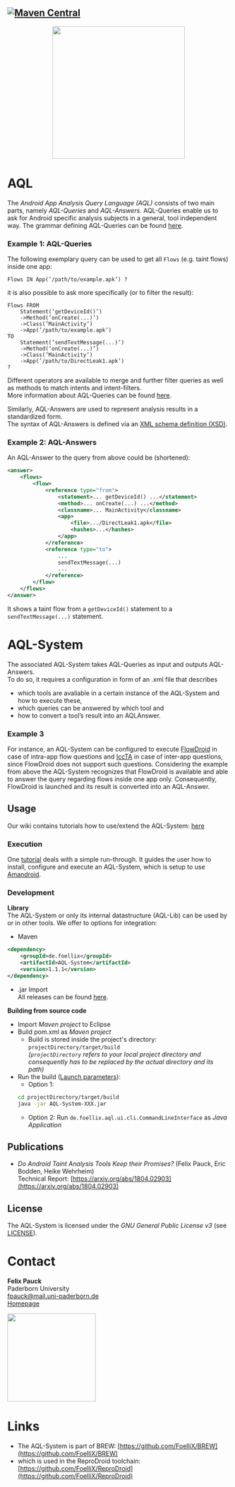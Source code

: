 [![Maven Central](https://maven-badges.herokuapp.com/maven-central/de.foellix/AQL-System/badge.svg)](https://maven-badges.herokuapp.com/maven-central/de.foellix/AQL-System)
---
<p align="center">
	<img src="https://FoelliX.github.io/AQL-System/logo.png" width="300px"/>
</p>

# AQL
The *Android App Analysis Query Language (AQL)* consists of two main parts, namely *AQL-Queries* and *AQL-Answers*.
AQL-Queries enable us to ask for Android specific analysis subjects in a general, tool independent way.
The grammar defining AQL-Queries can be found [here](https://github.com/FoelliX/AQL-System/wiki "Grammar write up").

### Example 1: AQL-Queries
The following exemplary query can be used to get all ``Flows`` (e.g. taint flows) inside one app:
```
Flows IN App(’/path/to/example.apk’) ?
```

it is also possible to ask more specifically (or to filter the result):
```
Flows FROM 
	Statement(’getDeviceId()’)
	->Method(’onCreate(...)’)
	->Class(’MainActivity’)
	->App(’/path/to/example.apk’) 
TO 
	Statement(’sendTextMessage(...)’)
	->Method(’onCreate(...)’)
	->Class(’MainActivity’)
	->App(’/path/to/DirectLeak1.apk’)
?
```

Different operators are available to merge and further filter queries as well as methods to match intents and intent-filters.  
More information about AQL-Queries can be found [here](https://github.com/FoelliX/AQL-System/wiki).

Similarly, AQL-Answers are used to represent analysis results in a standardized form.  
The syntax of AQL-Answers is defined via an [XML schema definition (XSD)](https://github.com/FoelliX/AQL-System/blob/master/schemas/answer.xsd).

### Example 2: AQL-Answers
An AQL-Answer to the query from above could be (shortened):
```xml
<answer>
	<flows>
		<flow>
			<reference type="from">
				<statement>... getDeviceId() ...</statement>
				<method>... onCreate(...) ...</method>
				<classname>... MainActivity</classname>
				<app>
					<file>.../DirectLeak1.apk</file>
					<hashes>...</hashes>
				</app>
			</reference>
			<reference type="to">
				...
				sendTextMessage(...)
				...
			</reference>
		</flow>
	</flows>
</answer>
```
It shows a taint flow from a ``getDeviceId()`` statement to a ``sendTextMessage(...)`` statement.

# AQL-System
The associated AQL-System takes AQL-Queries as input and outputs AQL-Answers.  
To do so, it requires a configuration in form of an .xml file that describes
- which tools are avaliable in a certain instance of the AQL-System and how to execute these,
- which queries can be answered by which tool and
- how to convert a tool’s result into an AQLAnswer.

### Example 3
For instance, an AQL-System can be configured to execute [FlowDroid](https://github.com/secure-software-engineering/FlowDroid) in case of intra-app flow questions and [IccTA](https://github.com/lilicoding/soot-infoflow-android-iccta) in case of inter-app questions, since FlowDroid does not support such questions.
Considering the example from above the AQL-System recognizes that FlowDroid is available and able to answer the query regarding flows inside one app only.
Consequently, FlowDroid is launched and its result is converted into an AQL-Answer.



## Usage
Our wiki contains tutorials how to use/extend the AQL-System: [here](https://github.com/FoelliX/AQL-System/wiki)

### Execution
One [tutorial](https://github.com/FoelliX/AQL-System/wiki) deals with a simple run-through.
It guides the user how to install, configure and execute an AQL-System, which is setup to use [Amandroid](http://pag.arguslab.org/argus-saf).

### Development
**Library**  
The AQL-System or only its internal datastructure (AQL-Lib) can be used by or in other tools. We offer to options for integration:
- Maven

```xml
<dependency>
	<groupId>de.foellix</groupId>
	<artifactId>AQL-System</artifactId>
	<version>1.1.1</version>
</dependency>
```

- .jar Import  
All releases can be found [here](https://github.com/FoelliX/AQL-System/releases/).

**Building from source code**  
- Import *Maven project* to Eclipse
- Build pom.xml as *Maven project*
	- Build is stored inside the project's directory: ``projectDirectory/target/build``  
	*(``projectDirectory`` refers to your local project directory and consequently has to be replaced by the actual directory and its path)*
- Run the build ([Launch parameters](https://github.com/FoelliX/AQL-System/wiki)):
	- Option 1:
	```bash
	cd projectDirectory/target/build
	java -jar AQL-System-XXX.jar
	```
	- Option 2: Run ``de.foellix.aql.ui.cli.CommandLineInterface`` as *Java Application*


## Publications
- *Do Android Taint Analysis Tools Keep their Promises?* (Felix Pauck, Eric Bodden, Heike Wehrheim)  
Technical Report: [https://arxiv.org/abs/1804.02903](https://arxiv.org/abs/1804.02903)

## License
The AQL-System is licensed under the *GNU General Public License v3* (see [LICENSE](https://github.com/FoelliX/AQL-System/blob/master/LICENSE)).

# Contact
**Felix Pauck**  
Paderborn University  
fpauck@mail.uni-paderborn.de  
[Homepage](https://cs.uni-paderborn.de/sms/team/group/people/felix-pauck)

<a href="http://www.FoelliX.de" target="_blank"><img src="http://FoelliX.de/style/images/fx.png" width="200px" /></a>

# Links
- The AQL-System is part of BREW: [https://github.com/FoelliX/BREW](https://github.com/FoelliX/BREW)
- which is used in the ReproDroid toolchain: [https://github.com/FoelliX/ReproDroid](https://github.com/FoelliX/ReproDroid)